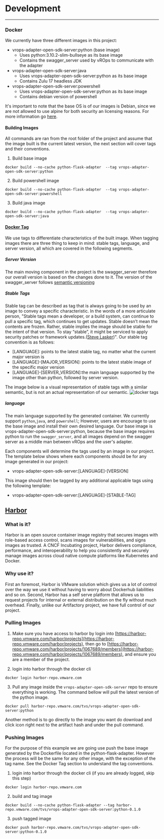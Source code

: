 # Development
* * *
### Docker
We currently have three different images in this project:
- vrops-adapter-open-sdk-server:python (base image)
	- Uses python:3.10.2-slim-bullseye as its base image
	- Contains the swagger_server used by vROps to communicate with the adapter
- vrops-adapter-open-sdk-server:java
	- Uses vrops-adapter-open-sdk-server:python as its base image
	- Contains Zulu 17 headless JDK
- vrops-adapter-open-sdk-server:powershell
	- Uses vrops-adapter-open-sdk-server:python as its base image
	- Contains debian version of powershell

It's important to note that the base OS is of our images is Debian, since we are not allowed to use alpine for both security an
licensing reasons. For more information go [here](https://confluence.eng.vmware.com/display/OS/Container+Base+OS).

#### Building Images
All commands are ran from the root folder of the project and assume that the image built is the current latest version,
the next section will cover tags and their conventions.

1. Build base image
```
docker build --no-cache python-flask-adapter  --tag vrops-adapter-open-sdk-server:python
```
2. Build powershell image
```
docker build --no-cache python-flask-adapter  --tag vrops-adapter-open-sdk-server:powershell
```
3. Build java image
```
docker build --no-cache python-flask-adapter  --tag vrops-adapter-open-sdk-server:java
```

#### [Docker Tag](https://docs.docker.com/engine/reference/commandline/tag/)
We use tags to differentiate characteristics of the built image. When tagging images there are three thing to keep
in mind:  stable tags, language, and server version, all which are covered in the following segments.

##### Server Version
The main moving component in the project is the swagger_server therefore our overall version is based on the changes done to it. The version of the
swagger_server follows [semantic versioning](https://semver.org/)

##### Stable Tags
Stable tag can be described as tag that is always going to be used by an image to convey a specific characteristic.
In the words of a more articulate person, "Stable tags mean a developer, or a build system, can continue to pull a
specific tag, which continues to get updates. Stable doesn’t mean the contents are frozen. Rather, stable implies
the image should be stable for the intent of that version. To stay “stable”, it might be serviced to apply security
patches or framework updates.([Steve Lasker](https://docs.microsoft.com/en-us/azure/container-registry/container-registry-image-tag-version#:~:text=Stable%20tags%20mean,or%20framework%20updates.))". Our stable tag convention is as follows:

- [LANGUAGE]: points to the latest stable tag, no matter what the current major version is
- [LANGUAGE]-[MAJOR_VERSION]: points to the latest stable image of the specific major version
- [LANGUAGE]-[SERVER_VERSION]:the main language supported by the image other than python, followed by server version.

The image below is a visual representation  of stable tags with a similar semantic, but is not an actual representation of our semantic.
![docker tags](https://stevelaskerblog.files.wordpress.com/2018/03/stabletagging.gif)

##### language
The main language supported by the generated container. We currently support `python`,`java`, and `powershell`;
However, users are encourage to use the base image and install their own desired language. Our base image is
vrops-adapter-open-sdk-server:python, because the base image requires python to run the `swagger_server`, and all
images depend on the swagger server as a middle man between vROps and the user's adapter.

Each components will determine the tags used by an image in our project.
The template below shows where each components should be for any image generated
in our project:

 - vrops-adapter-open-sdk-server:[LANGUAGE]-[VERSION]

This image should then be tagged by any additional applicable tags using the
following template:

 - vrops-adapter-open-sdk-server:[LANGUAGE]-[STABLE-TAG]



## [Harbor](https://confluence.eng.vmware.com/display/HARBOR/Harbor)

### What is it?
Harbor is an open source container image registry that secures images
with role-based access control, scans images for vulnerabilities, and signs
images as trusted. A CNCF Incubating project, Harbor delivers compliance, performance,
and interoperability to help you consistently and securely manage images across cloud
native compute platforms like Kubernetes and Docker.

### Why use it?
First an foremost, Harbor is VMware solution which gives us a lot of control over the way
we use it without having to worry about Dockerhub liabilities and so on. Second, Harbor has a
self serve platform that allows us to request projects for internal or external distribution
on the fly without much overhead. Finally, unlike our Artifactory project, we have full control
of our project.

### Pulling Images

1. Make sure you have access to harbor by login into [https://harbor-repo.vmware.com/harbor/projects](https://harbor-repo.vmware.com/harbor/projects),
then go to [https://harbor-repo.vmware.com/harbor/projects/1067689/members](https://harbor-repo.vmware.com/harbor/projects/1067689/members), and ensure you are a member of the project.

2. login into harbor through the docker cli
```
docker login harbor-repo.vmware.com
```

3. Pull any image inside the `vrops-adapter-open-sdk-server`  repo to ensure everything is working. The command
bellow will pull the latest version of the python image.
```
docker pull harbor-repo.vmware.com/tvs/vrops-adapter-open-sdk-server:python
```
Another method is to go directly to the image you want do download and click icon right next to the artifact hash and under the pull command.

### Pushing Images
For the purpose of this example we are going use push the base image generated by the Dockerfile located in the python-flask-adapter. However the
process will be the same for any other image, with the exception of the tag name. See the Docker Tag section to understand the tag conventions.

1. login into harbor through the docker cli (if you are already logged, skip this step)
```
docker login harbor-repo.vmware.com
```

2. build and tag image
```
docker build --no-cache python-flask-adapter --tag harbor-repo.vmware.com/tvs/vrops-adapter-open-sdk-server:python-0.1.0
```

3. push tagged image
```
docker push harbor-repo.vmware.com/tvs/vrops-adapter-open-sdk-server:python-0.1.0

```
